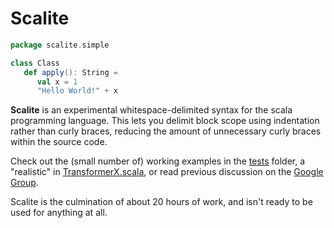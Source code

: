 Scalite
=======

```scala
package scalite.simple

class Class
   def apply(): String =
      val x = 1
      "Hello World!" + x
```

**Scalite** is an experimental whitespace-delimited syntax for the scala programming language. This lets you delimit block scope using indentation rather than curly braces, reducing the amount of unnecessary curly braces within the source code.

Check out the (small number of) working examples in the [tests](src/test/resources/scalite) folder, a "realistic" in [TransformerX.scala](src/test/resources/scalite/TransformerX.scala), or read previous discussion on the [Google Group](https://groups.google.com/forum/#!topic/scala-language/yl9BRqlpjJ0).

Scalite is the culmination of about 20 hours of work, and isn't ready to be used for anything at all.


